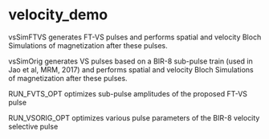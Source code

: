 # velocity_demo
  vsSimFTVS generates FT-VS pulses and performs spatial and velocity Bloch Simulations of magnetization after these pulses.
  
  vsSimOrig generates VS pulses based on a BIR-8 sub-pulse train (used in Jao et al, MRM, 2017) and performs spatial and       velocity Bloch Simulations of magnetization after these pulses.  
  
  RUN_FVTS_OPT optimizes sub-pulse amplitudes of the proposed FT-VS pulse
  
  RUN_VSORIG_OPT optimizes various pulse parameters of the BIR-8 velocity selective pulse 
